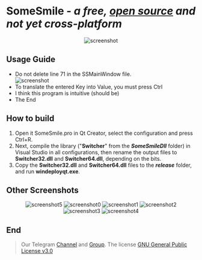 # SomeSmile - ***a free, <a href="https://en.wikipedia.org/wiki/Open_source">open source</a> and not yet cross-platform***

<div align="center">
  <img src="https://github.com/Sonic-TheHedgehog/SomeSmile/blob/main/SomeSmile/SomeSmileCaptur/5.PNG" alt="screenshot" />
</div>

## Usage Guide
- Do not delete line 71 in the SSMainWindow file.
  <div>
    <img src="https://github.com/Sonic-TheHedgehog/SomeSmile/blob/main/SomeSmile/SomeSmileCaptur/6.png" alt="screenshot" />
  </div>
- To translate the entered Key into Value, you must press Ctrl
- I think this program is intuitive (should be)
- The End

## How to build
1. Open it SomeSmile.pro in Qt Creator, select the configuration and press Ctrl+R.
2. Next, compile the library ("**Switcher**" from the ***SomeSmileDll*** folder) in Visual Studio in all configurations, then rename the output files to **Switcher32.dll** and **Switcher64.dll**, depending on the bits.
3. Copy the **Switcher32.dll** and **Switcher64.dll** files to the ***release*** folder, and run **windeployqt.exe**.


## Other Screenshots
<div align="center">
  <img src="https://github.com/Sonic-TheHedgehog/SomeSmile/blob/main/SomeSmile/SomeSmileCaptur/5.PNG" alt="screenshot5" />
  <img src="https://github.com/Sonic-TheHedgehog/SomeSmile/blob/main/SomeSmile/SomeSmileCaptur/0.png" alt="screenshot0" />
  <img src="https://github.com/Sonic-TheHedgehog/SomeSmile/blob/main/SomeSmile/SomeSmileCaptur/1.png" alt="screenshot1" />
  <img src="https://github.com/Sonic-TheHedgehog/SomeSmile/blob/main/SomeSmile/SomeSmileCaptur/2.png" alt="screenshot2" />
  <img src="https://github.com/Sonic-TheHedgehog/SomeSmile/blob/main/SomeSmile/SomeSmileCaptur/3.png" alt="screenshot3" />
  <img src="https://github.com/Sonic-TheHedgehog/SomeSmile/blob/main/SomeSmile/SomeSmileCaptur/4.png" alt="screenshot4" />
</div> 

## End
> Our Telegram <a href="https://t.me/SomeSmile_ru_en">Channel</a> and <a href="https://t.me/SomeSmile_ru_enChat">Group</a>.
> The license <a href="https://www.gnu.org/licenses/gpl.html">GNU General Public License v3.0</a>
